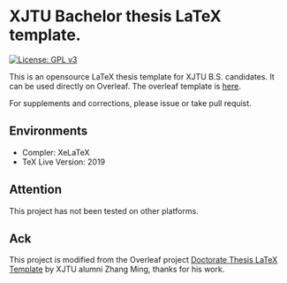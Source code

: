 # XJTU Bachelor thesis LaTeX template.

[![License: GPL v3](https://img.shields.io/badge/License-GPLv3-blue.svg)](https://www.gnu.org/licenses/gpl-3.0)

This is an opensource LaTeX thesis template for XJTU B.S. candidates. It can be used directly on Overleaf. The overleaf template is [here](https://www.overleaf.com/latex/templates/xian-jiaotong-university-bachelor-thesis-latex-template/rdpykcmzdrjp).

For supplements and corrections, please issue or take pull requist.

## Environments

* Compler: XeLaTeX
* TeX Live Version: 2019

## Attention

This project has not been tested on other platforms. 

## Ack

This project is modified from the Overleaf project [Doctorate Thesis LaTeX Template](https://www.overleaf.com/latex/templates/latex-template-for-doctoral-thesis-of-xjtu/bmrqcdhbdrcw) by XJTU alumni Zhang Ming, thanks for his work.
